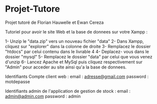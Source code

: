 # Projet-Tutore
Projet tutoré de Florian Hauwelle et Ewan Cereza

Tutoriel pour avoir le site Web et la base de donnees sur votre Xampp :

1- Unzip le "data.zip" vers un nouveau fichier "data"
2- Dans Xampp, cliquez sur "explorer" dans la colonne de droite
3- Remplacez le dossier "htdocs" par celui contenu dans le livrable 4
4- Deplacez- vous dans le dossier "mysql"
5- Remplacez le dossier "data" par celui que vous venez d'unzip
6- Lancez Apache et MySql puis cliquez respectivement sur "Admin" pour acceder au site ainsi qu'a la base de donnees.

Identifiants Compte client web :
email : adresse@gmail.com
password : motdepasse

Identifiants admin de l'application de gestion de stock :
email : admin@admin.com
password : admin
